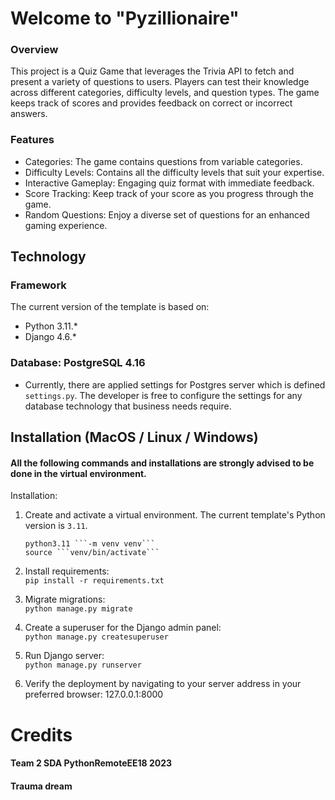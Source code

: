 # Welcome to "Pyzillionaire"
###  Overview
This project is a Quiz Game that leverages the Trivia API to fetch and present a variety of questions to users. Players 
can test their knowledge across different categories, difficulty levels, and question types. The game keeps track of scores and provides feedback on correct or incorrect answers.

### Features

- Categories: The game contains questions from variable categories.
-  Difficulty Levels: Contains all the difficulty levels that suit your expertise.
- Interactive Gameplay: Engaging quiz format with immediate feedback.
- Score Tracking: Keep track of your score as you progress through the game.
- Random Questions: Enjoy a diverse set of questions for an enhanced gaming experience.

## Technology

### Framework

The current version of the template is based on:

- Python 3.11.*
- Django 4.6.*

### Database: PostgreSQL 4.16

- Currently, there are applied settings for Postgres server which is defined `settings.py`.
  The developer is free to configure the settings for any database technology that business needs require.



## Installation (MacOS / Linux / Windows)
#### All the following commands and installations are strongly advised to be done in the virtual environment.
Installation:

1. Create and activate a virtual environment. The current template's Python version is `3.11`.

       python3.11 ```-m venv venv```
       source ```venv/bin/activate```

2. Install requirements:\
```pip install -r requirements.txt```

3. Migrate migrations:\
 ```python manage.py migrate```

4. Create a superuser for the Django admin panel:\
```python manage.py createsuperuser```


5. Run Django server:\
 ```python manage.py runserver```

6. Verify the deployment by navigating to your server address in your preferred browser:
127.0.0.1:8000


# Credits

#### Team 2 SDA PythonRemoteEE18  2023
#### Trauma dream